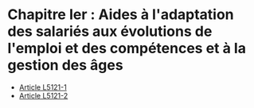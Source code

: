 # Chapitre Ier : Aides à l'adaptation des salariés aux évolutions de l'emploi et des compétences et à la gestion des âges

* [Article L5121-1](./LEGIARTI000006903460.md)
* [Article L5121-2](./LEGIARTI000006903461.md)
